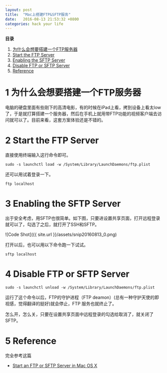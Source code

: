 ```yaml
---
layout: post
title:  "Mac上搭建FTP&SFTP服务"
date:   2016-08-13 21:53:32 +0800
categories: hack your life
---
```



**目录**

1. [ 为什么会想要搭建一个FTP服务器](#why)
2. [ Start the FTP Server](#FTP)
3. [ Enabling the SFTP Server](#SFTP)
4. [ Disable FTP or SFTP Server](#disable)
5. [Reference](#reference)


1 为什么会想要搭建一个FTP服务器<a name="why"></a>
===

电脑的硬盘里面有些刚下的高清电影，有的时候在iPad上看，拷到设备上看太low了，于是就打算搭建一个服务器，然后在手机上就用带FTP功能的视频客户端去访问就可以了。目前来看，这套方案体验还是不错的。


2 Start the FTP Server<a name="FTP"></a>
===
直接使用终端输入这行命令即可。

~~~
sudo -s launchctl load -w /System/Library/LaunchDaemons/ftp.plist
~~~

还可以用试着登录一下。

~~~
ftp localhost
~~~


3 Enabling the SFTP Server <a name="SFTP"></a>
===

出于安全考虑，用SFTP也很简单。如下图，只要进设置共享页面，打开远程登录就可以了，勾选了之后，就打开了SSH和SFTP。

![Code Shot]({{ site.url }}/assets/snip20160813_0.png)



打开以后，也可以用以下命令跑一下试试。

~~~
sftp localhost 
~~~

4 Disable FTP or SFTP Server <a name="disable"></a>
===


~~~
sudo -s launchctl unload -w /System/Library/LaunchDaemons/ftp.plist
~~~

运行了这个命令以后，FTP的守护进程（FTP deamon）(总有一种守护天使的即视感，觉得翻译的挺好)就会停止，FTP 服务也就终止了。

怎么开，怎么关，只要在设置共享页面中远程登录的勾选给取消了，就关闭了SFTP。



5 Reference<a name="reference"></a>
===

完全参考这篇

- [Start an FTP or SFTP Server in Mac OS X](http://osxdaily.com/2011/09/29/start-an-ftp-or-sftp-server-in-mac-os-x-lion/
)


